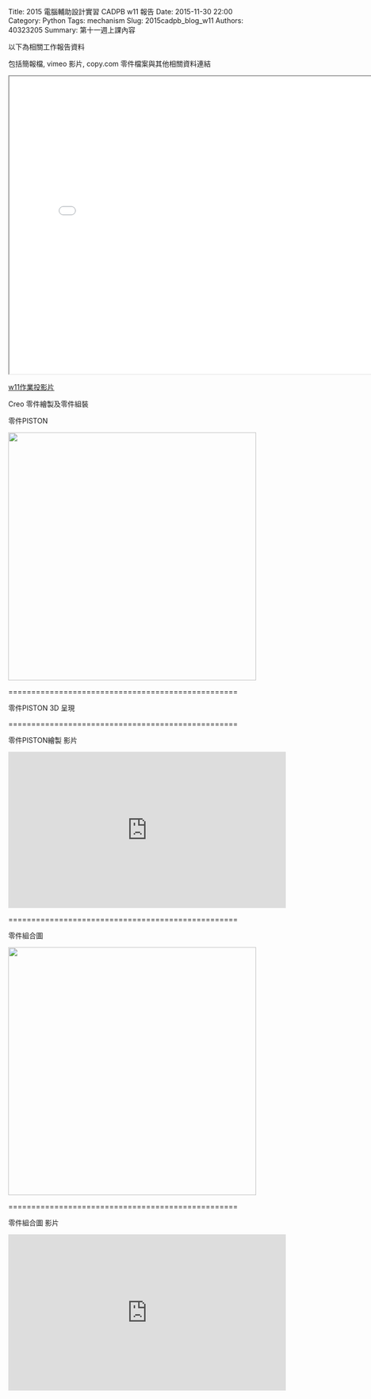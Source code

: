 Title: 2015 電腦輔助設計實習 CADPB w11 報告
Date: 2015-11-30 22:00
Category: Python
Tags: mechanism
Slug: 2015cadpb_blog_w11
Authors: 40323205
Summary: 第十一週上課內容

以下為相關工作報告資料

包括簡報檔, vimeo 影片, copy.com 零件檔案與其他相關資料連結

<iframe src="cadp_w11_lecture.html" width="800" height="600"></iframe>

<p><a href="cadp_w11_lecture.html" target="_blank">w11作業投影片</a></p>


Creo 零件繪製及零件組裝


零件PISTON

<img src="https://copy.com/LpyJ2YwLMRWUjohh" width="500" ></img>



==================================================


零件PISTON 3D 呈現


<script src="https://embed.github.com/view/3d/40323205/group3/blob/master/piston.stl"></script>

<script src="https://embed.github.com/view/3d/skalnik/secret-bear-clip/master/stl/clip.stl"></script>



==================================================




零件PISTON繪製 影片

<iframe width="560" height="315" src="https://www.youtube.com/embed/e_lFVaNMtvw" frameborder="0" allowfullscreen></iframe>



==================================================




零件組合圖

<img src="https://copy.com/JaV0VWD9wXPjxKXu" width="500" ></img>




==================================================



零件組合圖 影片



<iframe width="560" height="315" src="https://www.youtube.com/embed/573jYMOXcSA" frameborder="0" allowfullscreen></iframe>